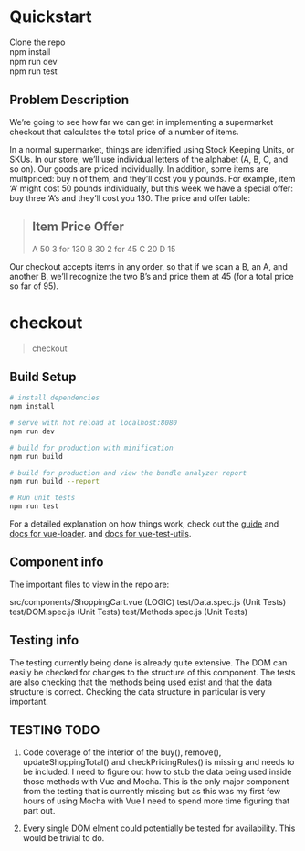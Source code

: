 

# Quickstart
Clone the repo <br />
npm install <br />
npm run dev <br />
npm run test <br />


## Problem Description
We’re going to see how far we can get in implementing a supermarket checkout that calculates 
the total price of a number of items. 

In a normal supermarket, things are identified using Stock Keeping Units, or SKUs. In our store, 
we’ll use individual letters of the alphabet (A, B, C, and so on). Our goods are priced individually. 
In addition, some items are multipriced: buy n of them, and they’ll cost you y pounds. For example, 
item ‘A’ might cost 50 pounds individually, but this week we have a special offer: buy three ‘A’s and 
they’ll cost you 130. The price and offer table:

>Item  Price   Offer
>--------------------------
>A     50       3 for 130
>B     30       2 for 45
>C     20
>D     15


Our checkout accepts items in any order, so that if we scan a B, an A, and another B, we’ll recognize the two B’s and price them at 45 (for a total price so far of 95).


# checkout

> checkout

## Build Setup

``` bash
# install dependencies
npm install

# serve with hot reload at localhost:8080
npm run dev

# build for production with minification
npm run build

# build for production and view the bundle analyzer report
npm run build --report

# Run unit tests
npm run test
```


For a detailed explanation on how things work, check out the [guide](http://vuejs-templates.github.io/webpack/) 
and 
[docs for vue-loader](http://vuejs.github.io/vue-loader).
and 
[docs for vue-test-utils](https://vue-test-utils.vuejs.org/en/).


## Component info

The important files to view in the repo are:

src/components/ShoppingCart.vue   (LOGIC)
test/Data.spec.js  (Unit Tests)
test/DOM.spec.js  (Unit Tests)
test/Methods.spec.js  (Unit Tests)


## Testing info
The testing currently being done is already quite extensive. The DOM can easily be checked for changes to the structure of this component. The tests are also checking that the methods being used exist and that the data structure is correct. Checking the data structure in particular is very important.

## TESTING TODO
1) Code coverage of the interior of the buy(), remove(), updateShoppingTotal() and checkPricingRules() is missing and needs to be included. I need to figure out how to stub the data being used inside those methods with Vue and Mocha. This is the only major component from the testing that is currently missing but as this was my first few hours of using Mocha with Vue I need to spend more time figuring that part out.

2) Every single DOM elment could potentially be tested for availability. This would be trivial to do.